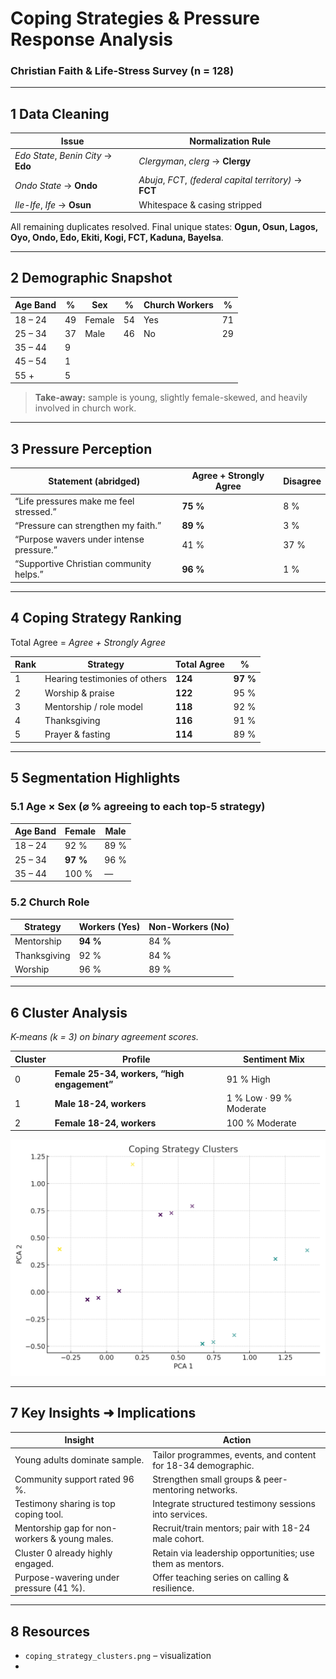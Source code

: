 # Coping Strategies & Pressure Response Analysis  
### Christian Faith & Life-Stress Survey (n = 128)

---

## 1  Data Cleaning
| Issue | Normalization Rule |
|-------|--------------------|
| *Edo State*, *Benin City* → **Edo** | *Clergyman*, *clerg* → **Clergy** |
| *Ondo State* → **Ondo** | *Abuja*, *FCT*, *(federal capital territory)* → **FCT** |
| *Ile-Ife*, *Ife* → **Osun** | Whitespace & casing stripped |

All remaining duplicates resolved. Final unique states: **Ogun, Osun, Lagos, Oyo, Ondo, Edo, Ekiti, Kogi, FCT, Kaduna, Bayelsa**.

---

## 2  Demographic Snapshot
| Age Band | % | Sex | % | Church Workers | % |
|----------|---|-----|---|----------------|---|
| 18 – 24 | 49 | Female | 54 | Yes | 71 |
| 25 – 34 | 37 | Male   | 46 | No  | 29 |
| 35 – 44 | 9  |       |    |     |    |
| 45 – 54 | 1  |       |    |     |    |
| 55 +    | 5  |       |    |     |    |

> **Take-away:** sample is young, slightly female-skewed, and heavily involved in church work.

---

## 3  Pressure Perception
| Statement (abridged) | Agree + Strongly Agree | Disagree |
|----------------------|------------------------|----------|
| “Life pressures make me feel stressed.” | **75 %** | 8 % |
| “Pressure can strengthen my faith.” | **89 %** | 3 % |
| “Purpose wavers under intense pressure.” | 41 % | 37 % |
| “Supportive Christian community helps.” | **96 %** | 1 % |

---

## 4  Coping Strategy Ranking  
Total Agree = *Agree + Strongly Agree*

| Rank | Strategy | Total Agree | % |
|------|----------|------------|---|
| 1 | Hearing testimonies of others | **124** | **97 %** |
| 2 | Worship & praise | **122** | 95 % |
| 3 | Mentorship / role model | **118** | 92 % |
| 4 | Thanksgiving | **116** | 91 % |
| 5 | Prayer & fasting | **114** | 89 % |

---

## 5  Segmentation Highlights
### 5.1 Age × Sex (⌀ % agreeing to each top-5 strategy)

| Age Band | Female | Male |
|----------|--------|------|
| 18 – 24 | 92 % | 89 % |
| 25 – 34 | **97 %** | 96 % |
| 35 – 44 | 100 % | — |

### 5.2 Church Role

| Strategy | Workers (Yes) | Non-Workers (No) |
|----------|---------------|------------------|
| Mentorship | **94 %** | 84 % |
| Thanksgiving | 92 % | 84 % |
| Worship | 96 % | 89 % |

---

## 6  Cluster Analysis  
*K-means (k = 3) on binary agreement scores.*

| Cluster | Profile | Sentiment Mix |
|---------|---------|---------------|
| 0 | **Female 25-34, workers, “high engagement”** | 91 % High |
| 1 | **Male 18-24, workers** | 1 % Low · 99 % Moderate |
| 2 | **Female 18-24, workers** | 100 % Moderate |

![Clusters](coping_strategy_clusters.png)

---

## 7  Key Insights ➜ Implications
| Insight | Action |
|---------|--------|
| Young adults dominate sample. | Tailor programmes, events, and content for 18-34 demographic. |
| Community support rated 96 %. | Strengthen small groups & peer-mentoring networks. |
| Testimony sharing is top coping tool. | Integrate structured testimony sessions into services. |
| Mentorship gap for non-workers & young males. | Recruit/train mentors; pair with 18-24 male cohort. |
| Cluster 0 already highly engaged. | Retain via leadership opportunities; use them as mentors. |
| Purpose-wavering under pressure (41 %). | Offer teaching series on calling & resilience. |

---

## 8  Resources
* `coping_strategy_clusters.png` – visualization
* 
